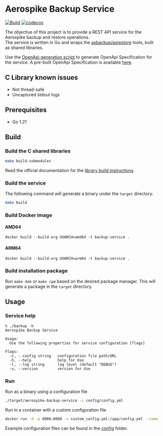 # Aerospike Backup Service
[![Build](https://github.com/aerospike/aerospike-backup-service/actions/workflows/build.yml/badge.svg)](https://github.com/aerospike/aerospike-backup-service/actions/workflows/build.yml)
[![codecov](https://codecov.io/gh/aerospike/aerospike-backup-service/branch/main/graph/badge.svg)](https://codecov.io/gh/aerospike/aerospike-backup-service)

The objective of this project is to provide a REST API service for the Aerospike backup and restore operations.  
The service is written in Go and wraps the [asbackup/asrestore](https://github.com/aerospike/aerospike-tools-backup) 
tools, built as shared libraries.

Use the [OpenApi generation script](./scripts/generate_OpenApi.sh) to generate OpenApi Specification for the service.
A pre-built OpenApi Specification is available [here](https://aerospike.github.io/aerospike-backup-service/).

## C Library known issues
* Not thread-safe
* Uncaptured stdout logs

## Prerequisites

* Go 1.21

## Build

### Build the C shared libraries
```bash
make build-submodules
```
Read the official documentation for the [library build instructions](https://github.com/aerospike/aerospike-tools-backup#build-examples).

### Build the service
The following command will generate a binary under the `target` directory.
```bash
make build
```

### Build Docker image
#### AMD64
```
docker build --build-arg GOARCH=amd64 -t backup-service .
```

#### ARM64
```
docker build --build-arg GOARCH=arm64 -t backup-service .
```

### Build installation package
Run `make deb` or `make rpm` based on the desired package manager.
This will generate a package in the `target` directory.

## Usage

### Service help
```
% ./backup -h                  
Aerospike Backup Service

Usage:
  Use the following properties for service configuration [flags]

Flags:
  -c, --config string   configuration file path/URL
  -h, --help            help for Use
  -l, --log string      log level (default "DEBUG")
  -v, --version         version for Use
```

### Run
Run as a binary using a configuration file
```bash
./target/aerospike-backup-service -c config/config.yml
```

Run in a container with a custom configuration file
```bash
docker run -d -p 8080:8080 -v custom_config.yml:/app/config.yml --name backup-service backup-service "-lINFO"
```

Example configuration files can be found in the [config](./config/) folder.
